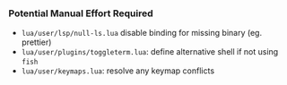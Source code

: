 ### Potential Manual Effort Required
- `lua/user/lsp/null-ls.lua` disable binding for missing binary (eg. prettier)
- `lua/user/plugins/toggleterm.lua`: define alternative shell if not using `fish`
- `lua/user/keymaps.lua`: resolve any keymap conflicts 
